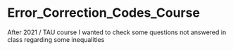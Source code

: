 # Error_Correction_Codes_Course
After 2021 / TAU course I wanted to check some questions not answered in class regarding some inequalities
